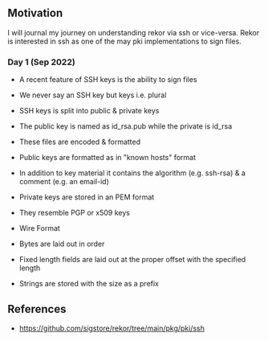 ## Motivation
I will journal my journey on understanding rekor via ssh or vice-versa. Rekor is interested in ssh
as one of the may pki implementations to sign files.

### Day 1 (Sep 2022)
- A recent feature of SSH keys is the ability to sign files
- We never say an SSH key but keys i.e. plural
- SSH keys is split into public & private keys
- The public key is named as id_rsa.pub while the private is id_rsa
- These files are encoded & formatted

- Public keys are formatted as in "known hosts" format
- In addition to key material it contains the algorithm (e.g. ssh-rsa) & a comment (e.g. an email-id)

- Private keys are stored in an PEM format
- They resemble PGP or x509 keys

- Wire Format
- Bytes are laid out in order
- Fixed length fields are laid out at the proper offset with the specified length
- Strings are stored with the size as a prefix

## References
- https://github.com/sigstore/rekor/tree/main/pkg/pki/ssh
